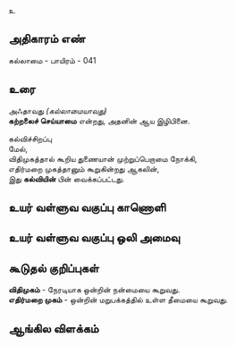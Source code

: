 உ


## அதிகாரம் எண்

கல்லாமை - பாயிரம் - 041

## உரை

அஃதாவது _(கல்லாமையாவது)_  
**கற்றலைச் செய்யாமை** என்றது, அதனின் ஆய இழிபினை.  

கல்விச்சிறப்பு  
மேல்,  
விதிமுகத்தால் கூறிய துணையான் முற்றுப்பெறாமை நோக்கி,  
எதிர்மறை முகத்தானும் கூறுகின்றது ஆகலின்,  
இது **கல்வியின்** பின் வைக்கப்பட்டது.


## உயர் வள்ளுவ வகுப்பு காணொளி


## உயர் வள்ளுவ வகுப்பு ஒலி அமைவு 


## கூடுதல் குறிப்புகள்

**விதிமுகம்** - நேரடியாக ஒன்றின் நன்மையை கூறுவது.  
**எதிர்மறை முகம்** - ஒன்றின் மறுபக்கத்தில் உள்ள தீமையை கூறுவது.  

## ஆங்கில விளக்கம்

